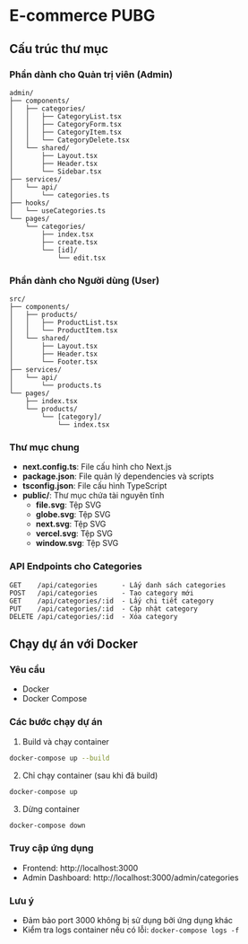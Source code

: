 # E-commerce PUBG

## Cấu trúc thư mục

### Phần dành cho Quản trị viên (Admin)
```
admin/
├── components/
│   ├── categories/
│   │   ├── CategoryList.tsx
│   │   ├── CategoryForm.tsx
│   │   ├── CategoryItem.tsx
│   │   └── CategoryDelete.tsx
│   └── shared/
│       ├── Layout.tsx
│       ├── Header.tsx
│       └── Sidebar.tsx
├── services/
│   └── api/
│       └── categories.ts
├── hooks/
│   └── useCategories.ts
└── pages/
    └── categories/
        ├── index.tsx
        ├── create.tsx
        └── [id]/
            └── edit.tsx
```

### Phần dành cho Người dùng (User)
```
src/
├── components/
│   ├── products/
│   │   ├── ProductList.tsx
│   │   └── ProductItem.tsx
│   └── shared/
│       ├── Layout.tsx
│       ├── Header.tsx
│       └── Footer.tsx
├── services/
│   └── api/
│       └── products.ts
└── pages/
    ├── index.tsx
    └── products/
        └── [category]/
            └── index.tsx
```

### Thư mục chung
- **next.config.ts**: File cấu hình cho Next.js
- **package.json**: File quản lý dependencies và scripts
- **tsconfig.json**: File cấu hình TypeScript
- **public/**: Thư mục chứa tài nguyên tĩnh
  - **file.svg**: Tệp SVG
  - **globe.svg**: Tệp SVG
  - **next.svg**: Tệp SVG
  - **vercel.svg**: Tệp SVG
  - **window.svg**: Tệp SVG

### API Endpoints cho Categories
```
GET    /api/categories      - Lấy danh sách categories
POST   /api/categories      - Tạo category mới
GET    /api/categories/:id  - Lấy chi tiết category
PUT    /api/categories/:id  - Cập nhật category
DELETE /api/categories/:id  - Xóa category
```

## Chạy dự án với Docker

### Yêu cầu
- Docker
- Docker Compose

### Các bước chạy dự án

1. Build và chạy container
```bash
docker-compose up --build
```

2. Chỉ chạy container (sau khi đã build)
```bash
docker-compose up
```

3. Dừng container
```bash
docker-compose down
```

### Truy cập ứng dụng

- Frontend: http://localhost:3000
- Admin Dashboard: http://localhost:3000/admin/categories

### Lưu ý

- Đảm bảo port 3000 không bị sử dụng bởi ứng dụng khác
- Kiểm tra logs container nếu có lỗi: `docker-compose logs -f`
